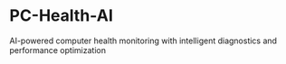 # PC-Health-AI
 AI-powered computer health monitoring with intelligent diagnostics and performance optimization
